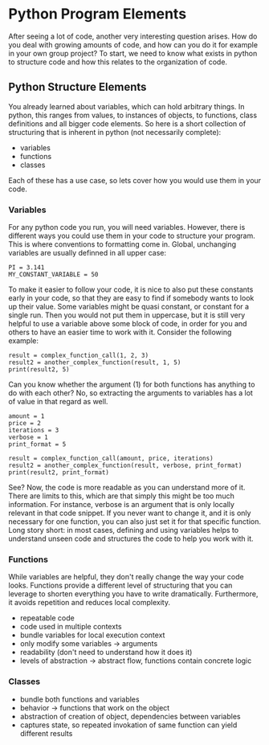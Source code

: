 # Python Program Elements

After seeing a lot of code, another very interesting question arises. How do you deal with growing amounts of code, and how can you do it for example in your own group project? To start, we need to know what exists in python to structure code and how this relates to the organization of code.

## Python Structure Elements

You already learned about variables, which can hold arbitrary things. In python, this ranges from values, to instances of objects, to functions, class definitions and all bigger code elements. So here is a short collection of structuring that is inherent in python (not necessarily complete):

- variables
- functions
- classes

Each of these has a use case, so lets cover how you would use them in your code.

### Variables
For any python code you run, you will need variables. However, there is different ways you could use them in your code to structure your program. This is where conventions to formatting come in. Global, unchanging variables are usually definned in all upper case:
```
PI = 3.141
MY_CONSTANT_VARIABLE = 50
```
To make it easier to follow your code, it is nice to also put these constants early in your code, so that they are easy to find if somebody wants to look up their value. Some variables might be quasi constant, or constant for a single run. Then you would not put them in uppercase, but it is still very helpful to use a variable above some block of code, in order for you and others to have an easier time to work with it. Consider the following example:

```
result = complex_function_call(1, 2, 3)
result2 = another_complex_function(result, 1, 5)
print(result2, 5)
```

Can you know whether the argument (1) for both functions has anything to do with each other? No, so extracting the arguments to variables has a lot of value in that regard as well.

```
amount = 1
price = 2
iterations = 3
verbose = 1
print_format = 5

result = complex_function_call(amount, price, iterations)
result2 = another_complex_function(result, verbose, print_format)
print(result2, print_format)
```

See? Now, the code is more readable as you can understand more of it. There are limits to this, which are that simply this might be too much information. For instance, verbose is an argument that is only locally relevant in that code snippet. If you never want to change it, and it is only necessary for one function, you can also just set it for that specific function. Long story short: in most cases, defining and using variables helps to understand unseen code and structures the code to help you work with it.

### Functions

While variables are helpful, they don't really change the way your code looks. Functions provide a different level of structuring that you can leverage to shorten everything you have to write dramatically. Furthermore, it avoids repetition and reduces local complexity.

- repeatable code
- code used in multiple contexts
- bundle variables for local execution context
- only modify some variables -> arguments
- readability (don't need to understand how it does it)
- levels of abstraction -> abstract flow, functions contain concrete logic

### Classes
- bundle both functions and variables
- behavior -> functions that work on the object
- abstraction of creation of object, dependencies between variables
- captures state, so repeated invokation of same function can yield different results


